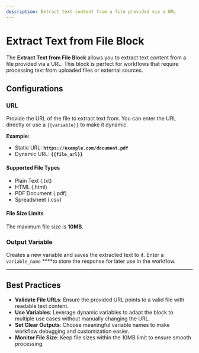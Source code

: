 ```yaml
---
description: Extract text content from a file provided via a URL
---
```


# Extract Text from File Block

The **Extract Text from File Block** allows you to extract text content from a file provided via a URL. This block is perfect for workflows that require processing text from uploaded files or external sources.

## **Configurations**

### **URL**

Provide the URL of the file to extract text from. You can enter the URL directly or use a `{{variable}}` to make it dynamic.

**Example:**

* Static URL: **`https://example.com/document.pdf`**
* Dynamic URL: **`{{file_url}}`**

#### **Supported File Types**

* Plain Text (.txt)
* HTML (.html)
* PDF Document (.pdf)
* Spreadsheet (.csv)

#### **File Size Limits**

The maximum file size is **10MB**.

### **Output Variable**

Creates a new variable and saves the extracted text to it. Enter a `variable_name` \*\*\*\*to store the response for later use in the workflow.

***

## Best Practices

* **Validate File URLs**: Ensure the provided URL points to a valid file with readable text content.
* **Use Variables**: Leverage dynamic variables to adapt the block to multiple use cases without manually changing the URL.
* **Set Clear Outputs**: Choose meaningful variable names to make workflow debugging and customization easier.
* **Monitor File Size**: Keep file sizes within the 10MB limit to ensure smooth processing.
